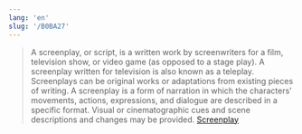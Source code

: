 ```yaml
---
lang: 'en'
slug: '/B0BA27'
---
```


> A screenplay, or script, is a written work by screenwriters for a film, television show, or video game (as opposed to a stage play). A screenplay written for television is also known as a teleplay. Screenplays can be original works or adaptations from existing pieces of writing. A screenplay is a form of narration in which the characters' movements, actions, expressions, and dialogue are described in a specific format. Visual or cinematographic cues and scene descriptions and changes may be provided. [Screenplay](https://en.wikipedia.org/wiki/Screenplay)
